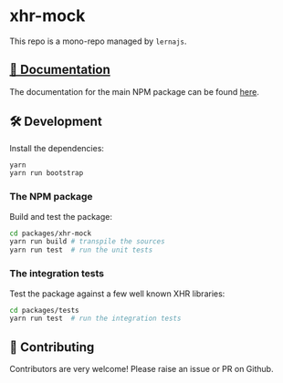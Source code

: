 # xhr-mock

This repo is a mono-repo managed by   `lernajs`.


## [📖 Documentation](./packages/xhr-mock)

The documentation for the main NPM package can be found [here](./packages/xhr-mock).

## 🛠 Development

Install the dependencies:
```bash
yarn
yarn run bootstrap
```

### The NPM package

Build and test the package:

```bash
cd packages/xhr-mock
yarn run build # transpile the sources
yarn run test  # run the unit tests
```
### The integration tests

Test the package against a few well known XHR libraries:

```bash
cd packages/tests
yarn run test  # run the integration tests
```

## 🎁 Contributing

Contributors are very welcome! Please raise an issue or PR on Github.
